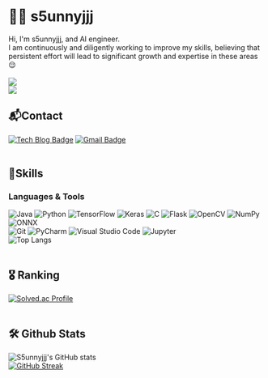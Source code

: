 # 😶‍🌫️ s5unnyjjj
Hi, I'm s5unnyjjj, and AI engineer. <br>
I am continuously and diligently working to improve my skills, believing that persistent effort will lead to significant growth and expertise in these areas😌
<br><br>
![](https://komarev.com/ghpvc/?username=your-github-username&color=blueviolet)<br>
![](https://visitor-badge.glitch.me/badge?page_id=s5unnyjjj@gmail.com)<br>

## 📬Contact
[![Tech Blog Badge](http://img.shields.io/badge/-Tech%20blog-black?style=flat-square&logo=github&link=https://s5unnyjjj.tistory.com/)](https://s5unnyjjj.tistory.com/)
[![Gmail Badge](https://img.shields.io/badge/Gmail-d14836?style=flat-square&logo=Gmail&logoColor=white&link=mailto:s5unnyjjj@gmail.com)](mailto:s5unnyjjj@gmail.com)<br><br>

<!--
**s5unnyjjj/s5unnyjjj** is a ✨ _special_ ✨ repository because its `README.md` (this file) appears on your GitHub profile.

Here are some ideas to get you started: :mailbox_with_mail

- 🔭 I’m currently working on ...
- 🌱 I’m currently learning ...
- 👯 I’m looking to collaborate on ...
- 🤔 I’m looking for help with ...
- 💬 Ask me about ...
- 📫 How to reach me: ...
- 😄 Pronouns: ...
- ⚡ Fun fact: ...
-->

## 💪Skills
### Languages & Tools
![Java](https://img.shields.io/badge/Java-007396.svg?&style=for-the-badge&logo=Java&logoColor=white)
![Python](https://img.shields.io/badge/Python-3776AB.svg?&style=for-the-badge&logo=Python&logoColor=white)
![TensorFlow](https://img.shields.io/badge/TensorFlow-FF6F00.svg?&style=for-the-badge&logo=TensorFlow&logoColor=white)
![Keras](https://img.shields.io/badge/Keras-D00000.svg?&style=for-the-badge&logo=Keras&logoColor=white)
![C](https://img.shields.io/badge/C-A8B9CC.svg?&style=for-the-badge&logo=C&logoColor=white)
![Flask](https://img.shields.io/badge/Flask-000000.svg?&style=for-the-badge&logo=Flask&logoColor=white)
![OpenCV](https://img.shields.io/badge/OpenCV-5C3EE8.svg?&style=for-the-badge&logo=OpenCV&logoColor=white)
![NumPy](https://img.shields.io/badge/NumPy-013243.svg?&style=for-the-badge&logo=NumPy&logoColor=white)
![ONNX](https://img.shields.io/badge/ONNX-005CED.svg?&style=for-the-badge&logo=ONNX&logoColor=white)
<br>
![Git](https://img.shields.io/badge/Git-F05032.svg?&style=for-the-badge&logo=Git&logoColor=white)
![PyCharm](https://img.shields.io/badge/PyCharm-000000?&style=for-the-badge&logo=PyCharm&logoColor=white)
![Visual Studio Code](https://img.shields.io/badge/Visual%20Studio%20Code-007ACC.svg?&style=for-the-badge&logo=Visual%20Studio%20Code&logoColor=white)
![Jupyter](https://img.shields.io/badge/Jupyter-F37626.svg?&style=for-the-badge&logo=Jupyter&logoColor=white)
<br>
![Top Langs](https://github-readme-stats.vercel.app/api/top-langs/?username=s5unnyjjj&layout=compact&theme=dark)<br><br>

## 🎖️ Ranking
[![Solved.ac Profile](http://mazassumnida.wtf/api/v2/generate_badge?boj=s5unnyjjj)](https://solved.ac/s5unnyjjj/)<br><br>

## 🛠️ Github Stats
![S5unnyjjj's GitHub stats](https://github-readme-stats.vercel.app/api?username=s5unnyjjj&show_icons=true&theme=radical)<br>
[![GitHub Streak](https://streak-stats.demolab.com/?user=s5unnyjjj&theme=dark)](https://git.io/streak-stats)<br>
